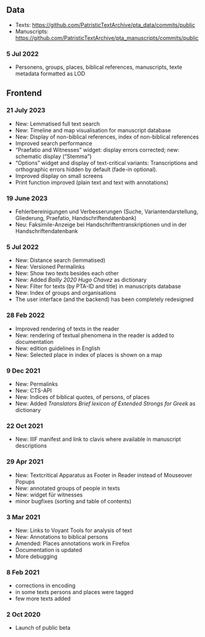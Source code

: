 ## Data
- Texts: <https://github.com/PatristicTextArchive/pta_data/commits/public>
- Manuscripts: <https://github.com/PatristicTextArchive/pta_manuscripts/commits/public>

### 5 Jul 2022
- Personens, groups, places, biblical references, manuscripts, texte metadata formatted as LOD 

## Frontend
### 21 July 2023
- New: Lemmatised full text search
- New: Timeline and map visualisation for manuscript database
- New: Display of non-biblical references, index of non-biblical references
- Improved search performance 
- “Praefatio and Witnesses” widget: display errors corrected; new: schematic display (“Stemma”)
- “Options” widget and display of text-critical variants: Transcriptions and orthographic errors hidden by default (fade-in optional).
- Improved display on small screens
- Print function improved (plain text and text with annotations)

### 19 June 2023
- Fehlerbereinigungen und Verbesserungen (Suche, Variantendarstellung, Gliederung, Praefatio, Handschriftendatenbank)
- Neu: Faksimile-Anzeige bei Handschriftentranskriptionen und in der Handschriftendatenbank

### 5 Jul 2022
- New: Distance search (lemmatised)
- New: Versioned Permalinks
- New: Show two texts besides each other
- New: Added *Bailly 2020 Hugo Chavez* as dictionary
- New: Filter for texts (by PTA-ID and title) in manuscripts database
- New: Index of groups and organisations
- The user interface (and the backend) has been completely redesigned

### 28 Feb 2022
- Improved rendering of texts in the reader
- New: rendering of textual phenomena in the reader is added to documentation
- New: edition guidelines in English
- New: Selected place in index of places is shown on a map 
### 9 Dec 2021
- New: Permalinks 
- New: CTS-API
- New: Indices of biblical quotes, of persons, of places
- New: Added *Translators Brief lexicon of Extended Strongs for Greek* as dictionary
### 22 Oct 2021
- New: IIIF manifest and link to clavis where available in manuscript descriptions
### 29 Apr 2021  
- New: Textcritical Apparatus as Footer in Reader instead of Mouseover Popups
- New: annotated groups of people in texts
- New: widget für witnesses
- minor bugfixes (sorting and table of contents)  
### 3 Mar 2021
- New: Links to Voyant Tools for analysis of text
- New: Annotations to biblical persons
- Amended: Places annotations work in Firefox
- Documentation is updated
- More debugging
### 8 Feb 2021
- corrections in encoding
- in some texts persons and places were tagged
- few more texts added
### 2 Oct 2020
- Launch of public beta
